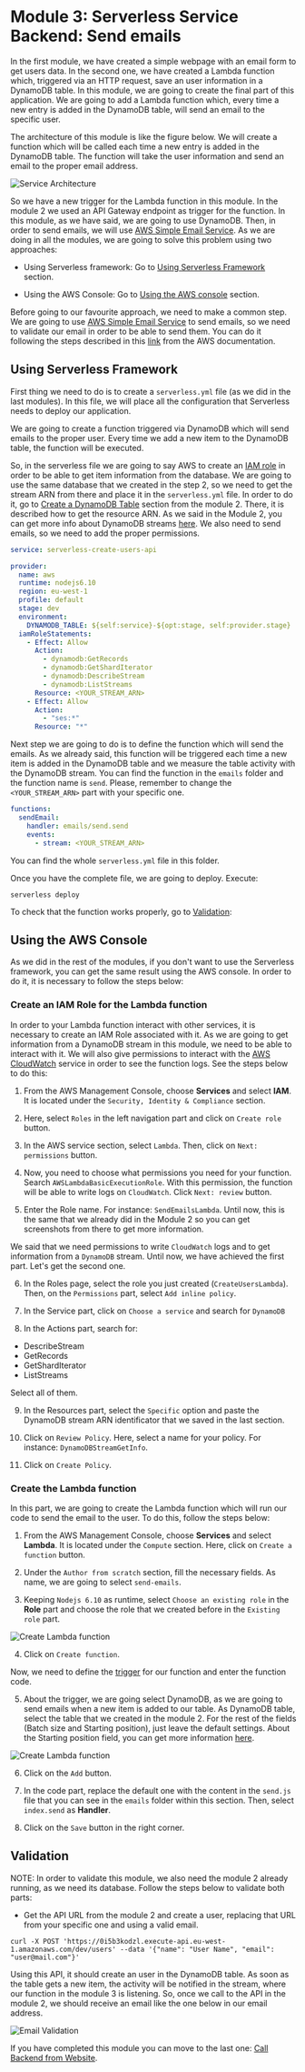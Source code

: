 # Module 3: Serverless Service Backend: Send emails

In the first module, we have created a simple webpage with an email form to get users data. In the second one, we have created a Lambda function which, triggered via an HTTP request, save an user information in a DynamoDB table. In this module, we are going to create the final part of this application. We are going to add a Lambda function which, every time a new entry is added in the DynamoDB table, will send an email to the specific user.

The architecture of this module is like the figure below. We will create a function which will be called each time a new entry is added in the DynamoDB table. The function will take the user information and send an email to the proper email address.

![Service Architecture](./images/backend_service_email.png)

So we have a new trigger for the Lambda function in this module. In the module 2 we used an API Gateway endpoint as trigger for the function. In this module, as we have said, we are going to use DynamoDB. Then, in order to send emails, we will use [AWS Simple Email Service](https://aws.amazon.com/es/ses/). As we are doing in all the modules, we are going to solve this problem using two approaches:

* Using Serverless framework: Go to [Using Serverless Framework](#using-serverless-framework) section.

* Using the AWS Console: Go to [Using the AWS console](#using-the-aws-console) section.

Before going to our favourite approach, we need to make a common step. We are going to use [AWS Simple Email Service](https://aws.amazon.com/es/ses/) to send emails, so we need to validate our email in order to be able to send them. You can do it following the steps described in this [link](https://docs.aws.amazon.com/ses/latest/DeveloperGuide/verify-email-addresses-procedure.html) from the AWS documentation.

## Using Serverless Framework

First thing we need to do is to create a `serverless.yml` file (as we did in the last modules). In this file, we will place all the configuration that Serverless needs to deploy our application.

We are going to create a function triggered via DynamoDB which will send emails to the proper user. Every time we add a new item to the DynamoDB table, the function will be executed.

So, in the serverless file we are going to say AWS to create an [IAM role](https://docs.aws.amazon.com/IAM/latest/UserGuide/id_roles.html) in order to be able to get item information from the database. We are going to use the same database that we created in the step 2, so we need to get the stream ARN from there and place it in the `serverless.yml` file. In order to do it, go to [Create a DynamoDB Table](../2-serverless-backend-save-users/###create-a-dynamodb-table) section from the module 2. There, it is described how to get the resource ARN. As we said in the Module 2, you can get more info about DynamoDB streams [here](https://docs.aws.amazon.com/amazondynamodb/latest/developerguide/Streams.html). We also need to send emails, so we need to add the proper permissions.

```yaml
service: serverless-create-users-api

provider:
  name: aws
  runtime: nodejs6.10
  region: eu-west-1
  profile: default
  stage: dev
  environment:
    DYNAMODB_TABLE: ${self:service}-${opt:stage, self:provider.stage}
  iamRoleStatements:
    - Effect: Allow
      Action:
        - dynamodb:GetRecords
        - dynamodb:GetShardIterator
        - dynamodb:DescribeStream
        - dynamodb:ListStreams
      Resource: <YOUR_STREAM_ARN>
    - Effect: Allow
      Action:
        - "ses:*"
      Resource: "*"
```

Next step we are going to do is to define the function which will send the emails. As we already said, this function will be triggered each time a new item is added in the DynamoDB table and we measure the table activity with the DynamoDB stream. You can find the function in the `emails` folder and the function name is `send`. Please, remember to change the `<YOUR_STREAM_ARN>` part with your specific one.

```yaml
functions:
  sendEmail:
    handler: emails/send.send
    events:
      - stream: <YOUR_STREAM_ARN>
```

You can find the whole `serverless.yml` file in this folder.

Once you have the complete file, we are going to deploy. Execute:

```
serverless deploy
```

To check that the function works properly, go to [Validation](#validation):

## Using the AWS Console

As we did in the rest of the modules, if you don't want to use the Serverless framework, you can get the same result using the AWS console. In order to do it, it is necessary to follow the steps below:


### Create an IAM Role for the Lambda function

In order to your Lambda function interact with other services, it is necessary to create an IAM Role associated with it. As we are going to get information from a DynamoDB stream in this module, we need to be able to interact with it. We will also give permissions to interact with the [AWS CloudWatch](https://aws.amazon.com/es/cloudwatch/) service in order to see the function logs. See the steps below to do this:

1. From the AWS Management Console, choose **Services** and select **IAM**. It is located under the `Security, Identity & Compliance` section.

2. Here, select `Roles` in the left navigation part and click on `Create role` button.

3. In the AWS service section, select `Lambda`. Then, click on `Next: permissions` button.

4. Now, you need to choose what permissions you need for your function. Search `AWSLambdaBasicExecutionRole`. With this permission, the function will be able to write logs on `CloudWatch`. Click `Next: review` button.

5. Enter the Role name. For instance: `SendEmailsLambda`. Until now, this is the same that we already did in the Module 2 so you can get screenshots from there to get more information.

We said that we need permissions to write `CloudWatch` logs and to get information from a `DynamoDB` stream. Until now, we have achieved the first part. Let's get the second one.

6. In the Roles page, select the role you just created (`CreateUsersLambda`). Then, on the `Permissions` part, select `Add inline policy`.

7. In the Service part, click on `Choose a service` and search for `DynamoDB`

8. In the Actions part, search for:

* DescribeStream
* GetRecords
* GetShardIterator
* ListStreams

Select all of them.

9. In the Resources part, select the `Specific` option and paste the DynamoDB stream ARN identificator that we saved in the last section.

10. Click on `Review Policy`. Here, select a name for your policy. For instance: `DynamoDBStreamGetInfo`.

11. Click on `Create Policy`.

### Create the Lambda function

In this part, we are going to create the Lambda function which will run our code to send the email to the user. To do this, follow the steps below:

1. From the AWS Management Console, choose **Services** and select **Lambda**. It is located under the `Compute` section. Here, click on `Create a function` button.

2. Under the `Author from scratch` section, fill the necessary fields. As name, we are going to select `send-emails`.

3. Keeping `Nodejs 6.10` as runtime, select `Choose an existing role` in the **Role** part and choose the role that we created before in the `Existing role` part.

![Create Lambda function](./images/create_lambda.png)

4. Click on `Create function`.

Now, we need to define the [trigger](https://docs.aws.amazon.com/lambda/latest/dg/invoking-lambda-function.html) for our function and enter the function code.

5. About the trigger, we are going select DynamoDB, as we are going to send emails when a new item is added to our table. As DynamoDB table, select the table that we created in the module 2. For the rest of the fields (Batch size and Starting position), just leave the default settings. About the Starting position field, you can get more information [here](https://docs.aws.amazon.com/kinesis/latest/APIReference/API_GetShardIterator.html#Streams-GetShardIterator-request-ShardIteratorType).

![Create Lambda function](./images/dynamo_trigger.png)

6. Click on the `Add` button.

7. In the code part, replace the default one with the content in the `send.js` file that you can see in the `emails` folder within this section. Then, select `index.send` as **Handler**.

8. Click on the `Save` button in the right corner.

## Validation

NOTE: In order to validate this module, we also need the module 2 already running, as we need its database. Follow the steps below to validate both parts:

- Get the API URL from the module 2 and create a user, replacing that URL from your specific one and using a valid email.

```
curl -X POST 'https://0i5b3kodzl.execute-api.eu-west-1.amazonaws.com/dev/users' --data '{"name": "User Name", "email": "user@mail.com"}'
```

Using this API, it should create an user in the DynamoDB table. As soon as the table gets a new item, the activity will be notified in the stream, where our function in the module 3 is listening. So, once we call to the API in the module 2, we should receive an email like the one below in our email address.

![Email Validation](./images/email_validation.png)

If you have completed this module you can move to the last one: [Call Backend from Website](../4-call-backend-from-website).
